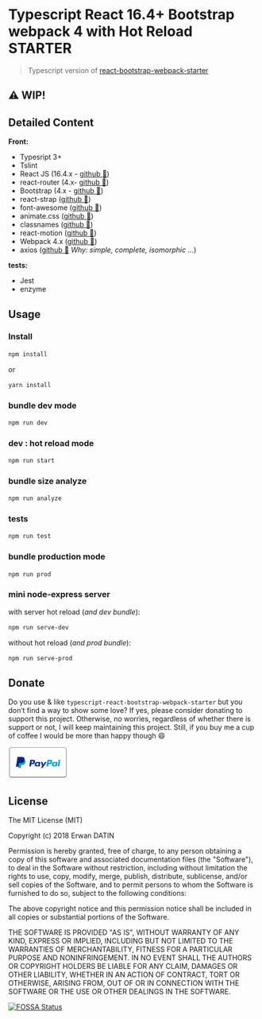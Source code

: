 # Typescript React 16.4+ Bootstrap webpack 4 with Hot Reload STARTER

> Typescript version of [react-bootstrap-webpack-starter](https://github.com/MacKentoch/react-bootstrap-webpack-starter)

## ⚠️ WIP!

## Detailed Content

**Front:**

* Typesript 3+
* Tslint
* React JS (16.4.x - [github :link:](https://github.com/facebook/react))
* react-router (4.x- [github :link:](https://github.com/reactjs/react-router))
* Bootstrap (4.x - [github :link:](https://github.com/twbs/bootstrap))
* react-strap ([github :link:](https://reactstrap.github.io/))
* font-awesome ([github :link:](https://github.com/FortAwesome/Font-Awesome))
* animate.css ([github :link:](https://github.com/daneden/animate.css))
* classnames ([github :link:](https://github.com/JedWatson/classnames))
* react-motion ([github :link:](https://github.com/chenglou/react-motion))
* Webpack 4.x ([github :link:](https://github.com/webpack/webpack))
* axios ([github :link:](https://github.com/mzabriskie/axios) _Why: simple, complete, isomorphic ..._)

**tests:**

* Jest
* enzyme

## Usage

### Install

```bash
npm install
```

or

```bash
yarn install
```

### bundle dev mode

```bash
npm run dev
```

### dev : hot reload mode

```bash
npm run start
```

### bundle size analyze

```bash
npm run analyze
```

### tests

```bash
npm run test
```

### bundle production mode

```bash
npm run prod
```

### mini node-express server

with server hot reload (_and dev bundle_):

```bash
npm run serve-dev
```

without hot reload (_and prod bundle_):

```bash
npm run serve-prod
```

## Donate

Do you use & like `typescript-react-bootstrap-webpack-starter` but you don’t find a way to show some love?
If yes, please consider donating to support this project. Otherwise, no worries, regardless of whether there is support or not, I will keep maintaining this project. Still, if you buy me a cup of coffee I would be more than happy though 😄

[![Support via PayPal](./assets/Paypal-button.png)](https://www.paypal.me/ErwanDatin/)


## License

The MIT License (MIT)

Copyright (c) 2018 Erwan DATIN

Permission is hereby granted, free of charge, to any person obtaining a copy of this software and associated documentation files (the "Software"), to deal in the Software without restriction, including without limitation the rights to use, copy, modify, merge, publish, distribute, sublicense, and/or sell copies of the Software, and to permit persons to whom the Software is furnished to do so, subject to the following conditions:

The above copyright notice and this permission notice shall be included in all copies or substantial portions of the Software.

THE SOFTWARE IS PROVIDED "AS IS", WITHOUT WARRANTY OF ANY KIND, EXPRESS OR IMPLIED, INCLUDING BUT NOT LIMITED TO THE WARRANTIES OF MERCHANTABILITY, FITNESS FOR A PARTICULAR PURPOSE AND NONINFRINGEMENT. IN NO EVENT SHALL THE AUTHORS OR COPYRIGHT HOLDERS BE LIABLE FOR ANY CLAIM, DAMAGES OR OTHER LIABILITY, WHETHER IN AN ACTION OF CONTRACT, TORT OR OTHERWISE, ARISING FROM, OUT OF OR IN CONNECTION WITH THE SOFTWARE OR THE USE OR OTHER DEALINGS IN THE SOFTWARE.

[![FOSSA Status](https://app.fossa.io/api/projects/git%2Bgithub.com%2FMacKentoch%2Freact-bootstrap-webpack-starter.svg?type=large)](https://app.fossa.io/projects/git%2Bgithub.com%2FMacKentoch%2Freact-bootstrap-webpack-starter?ref=badge_large)
